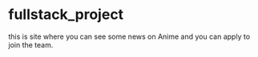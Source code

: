 # fullstack_project

this is site where you can see some news on Anime and you can apply to join the team.

